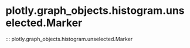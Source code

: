 # plotly.graph_objects.histogram.unselected.Marker

::: plotly.graph_objects.histogram.unselected.Marker
